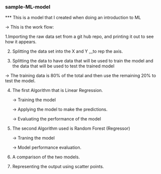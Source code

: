 ### sample-ML-model

*** This is a model that I created when doing an introduction to ML

-> This is the work flow:

 1.Importing the raw data set from a git hub repo, and printing it out to see how it appears. 

2. Splitting the data set into the X and Y ,,,to rep the axis.

3. Splitting the data to have data that will be used to train the model and the data that will be used to test the trained model

  -> The training data is 80% of the total and then use the remaining 20% to 
      test the model. 

4. The first Algorithm that is Linear Regression.

    -> Training the model
   
    -> Applying the model to make the predictions.
   
    -> Evaluating the performance of the model


5. The second Algorithm used is Random Forest (Regressor)

     -> Traning the model

     -> Model performance evaluation.

6. A comparison of the two models.

7. Representing the output using scatter points. 
